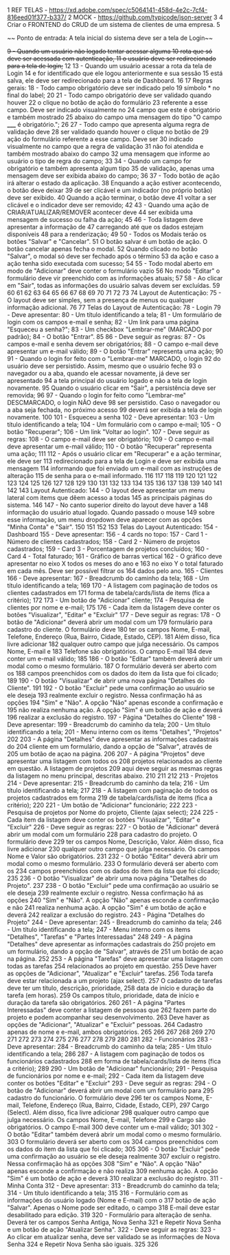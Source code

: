 1 REF TELAS - https://xd.adobe.com/spec/c5064141-458d-4e2c-7cf4-816eed01f377-b337/
2 MOCK - https://github.com/typicode/json-server
3
4 Criar o FRONTEND do CRUD de um sistema de clientes de uma empresa.
5

~~ Ponto de entrada: A tela inicial do sistema deve ser a tela de Login~~

~~9 - Quando um usuário não logado tentar acessar alguma
10 rota que só deve ser acessada com autenticação,
11 o usuário deve ser redirecionado para a tela de login;~~
12
13 - Quando um usuário acessar a rota da tela de Login
14 e for identificado que ele logou anteriormente e sua sessão
15 está salva, ele deve ser redirecionado para a tela de Dashboard.
16
17 Regras gerais:
18 - Todo campo obrigatório deve ser indicado pelo
19 símbolo \* no final do label;
20
21 - Todo campo obrigatório deve ser validado quando houver
22 o clique no botão de ação do formulário
23 referente a esse campo. Deve ser indicado visualmente no
24 campo que este é obrigatório e também mostrado
25 abaixo do campo uma mensagem do tipo "O campo **\_\_\_** é obrigatório.";
26
27 - Todo campo que apresenta alguma regra de validação deve
28 ser validado quando houver o clique no botão de
29 ação do formulário referente a esse campo. Deve ser
30 indicado visualmente no campo que a regra de validação
31 não foi atendida e também mostrado abaixo do campo
32 uma mensagem que informe ao usuário o tipo de regra do campo;
33
34 - Quando um campo for obrigatório e também apresenta algum tipo
35 de validação, apenas uma mensagem deve ser exibida abaixo do campo;
36
37 - Todo botão de ação irá alterar o estado da aplicação.
38 Enquando a ação estiver acontecendo, o botão deve deixar
39 de ser clicável e um indicador (no próprio botão) deve ser exibido.
40 Quando a ação terminar, o botão deve
41 voltar a ser clicável e o indicador deve ser removido;
42
43 - Quando uma ação de CRIAR/ATUALIZAR/REMOVER acontecer deve
44 ser exibida uma mensagem de sucesso ou falha da ação;
45
46 - Toda listagem deve apresentar a informação de
47 carregando até que os dados estejam disponíveis
48 para a renderização;
49
50 - Todos os Modais terão os botões "Salvar" e "Cancelar".
51 O botão salvar é um botão de ação. O botão cancelar apenas fecha o modal.
52 Quando clicado no botão "Salvar", o modal só deve ser fechado após o término
53 da ação e caso a ação tenha sido executada com sucesso;
54
55 - Todo modal aberto em modo de "Adicionar" deve conter o formulário vazio
56 No modo "Editar" o formulário deve vir preenchido com as informações atuais;
57
58 - Ao clicar em "Sair", todas as informações do usuário salvas devem ser excluídas.
59
60
61
62
63
64
65
66
67
68
69
70
71
72
73
74 Layout de Autenticação:
75 - O layout deve ser simples, sem a presença de menus ou qualquer informação
adicional.
76
77 Telas do Layout de Autenticação:
78 - Login
79 - Deve apresentar:
80 - Um título identificando a tela;
81 - Um formulário de login com os campos e-mail e senha;
82 - Um link para uma página "Esqueceu a senha?";
83 - Um checkbox "Lembrar-me" (MARCADO por padrão);
84 - O botão "Entrar".
85
86 - Deve seguir as regras:
87 - Os campos e-mail e senha devem ser obrigatórios;
88 - O campo e-mail deve apresentar um e-mail válido;
89 - O botão "Entrar" representa uma ação;
90
91 - Quando o login for feito com o "Lembrar-me" MARCADO, o login
92 do usuário deve ser persistido. Assim, mesmo que o usuário feche
93 o navegador ou a aba, quando ele acessar novamente, já deve ser
apresentado
94 a tela principal do usuário logado e não a tela de login novamente.
95 Quando o usuário clicar em "Sair", a persistência deve ser removida;
96
97 - Quando o login for feito como "Lembrar-me" DESCMARCADO, o login NÃO deve
98 ser persistido. Caso o navegador ou a aba seja fechada, no próximo acesso
99 deverá ser exibida a tela de login novamente.
100
101 - Esqueceu a senha
102 - Deve apresentar:
103 - Um título identificando a tela;
104 - Um formulário com o campo e-mail;
105 - O botão "Recuperar";
106 - Um link "Voltar ao login".
107 - Deve seguir as regras:
108 - O campo e-mail deve ser obrigatório;
109 - O campo e-mail deve apresentar um e-mail válido;
110 - O botão "Recuperar" representa uma ação;
111
112 - Após o usuário clicar em "Recuperar" e a ação terminar, ele deve ser
113 redirecionado para a tela de Login e deve ser exibida uma mensagem
114 informando que foi enviado um e-mail com as instruções de alteração
115 de senha para o e-mail informado.
116
117
118
119
120
121
122
123
124
125
126
127
128
129
130
131
132
133
134
135
136
137
138
139
140
141
142
143 Layout Autenticado:
144 - O layout deve apresentar um menu lateral com items que dêem acesso a todas
145 as principais páginas do sistema.
146
147 - No canto superior direito do layout deve haver a
148 informação do usuário atual logado. Quando passado o mouse
149 sobre esse informação, um menu dropdown deve aparecer com as opções "Minha
Conta" e "Sair".
150
151
152
153 Telas do Layout Autenticado:
154 - Dashboard
155 - Deve apresentar:
156 - 4 cards no topo:
157 - Card 1 - Número de clientes cadastrados;
158 - Card 2 - Número de projetos cadastrados;
159 - Card 3 - Porcentagem de projetos concluídos;
160 - Card 4 - Total faturado;
161 - Gráfico de barras vertical
162 - O gráfico deve apresentar no eixo X todos os meses do ano e
163 no eixo Y o total faturado em cada mês. Deve ser possível filtrar os
164 dados pelo ano.
165 - Clientes
166 - Deve apresentar:
167 - Breadcrumb do caminho da tela;
168 - Um título identificando a tela;
169
170 - A listagem com paginação de todos os clientes cadastrados em
171 forma de tabela/cards/lista de items (fica a critério);
172
173 - Um botão de "Adicionar" cliente;
174 - Pesquisa de clientes por nome e e-mail;
175
176 - Cada item da listagem deve conter os botões "Visualizar", "Editar" e
"Excluir"
177 - Deve seguir as regras:
178 - O botão de "Adicionar" deverá abrir um modal com um
179 formulário para cadastro do cliente. O formulário deve
180 ter os campos Nome, E-mail, Telefone, Endereço (Rua, Bairro, Cidade,
Estado, CEP).
181 Além disso, fica livre adicionar
182 qualquer outro campo que julga necessário. Os campos Nome, E-mail e
183 Telefone são obrigatórios. O campo E-mail
184 deve conter um e-mail válido;
185
186 - O botão "Editar" também deverá abrir um modal como o mesmo formulário.
187 O formulário deverá ser aberto com os
188 campos preenchidos com os dados do item da lista que foi clicado;
189
190 - O botão "Visualizar" de abrir uma nova página "Detalhes do Cliente".
191
192 - O botão "Excluir" pede uma confirmação ao usuário se ele deseja
193 realmente excluir o registro. Nessa confirmação há as opções
194 "Sim" e "Não". A opção "Não" apenas esconde a confirmação e
195 não realiza nenhuma ação. A opção "Sim" é um botão de ação e deverá
196 realizar a exclusão do registro.
197 - Página "Detalhes do Cliente"
198 - Deve apresentar:
199 - Breadcrumb do caminho da tela;
200 - Um título identificando a tela;
201 - Menu interno com os items "Detalhes", "Projetos"
202
203 - A página "Detalhes" deve apresentar as informações cadastrais do
204 cliente em um formulário, dando a opção de "Salvar", através de
205 um botão de açao na página.
206
207 - A página "Projetos" deve apresentar uma listagem com todos os
208 projetos relacionados ao cliente em questão. A listagem de projetos
209 aqui deve seguir as mesmas regras da listagem no menu principal,
descritas abaixo.
210
211
212
213 - Projetos
214 - Deve apresentar:
215 - Breadcrumb do caminho da tela;
216 - Um título identificando a tela;
217
218 - A listagem com paginação de todos os projetos cadastrados em forma
219 de tabela/cards/lista de items (fica a critério);
220
221 - Um botão de "Adicionar" funcionário;
222
223 - Pesquisa de projetos por Nome do projeto, Cliente (ajax select);
224
225 - Cada item da listagem deve conter os botões "Visualizar", "Editar" e
"Excluir"
226 - Deve seguir as regras:
227 - O botão de "Adicionar" deverá abrir um modal com um formulário
228 para cadastro do projeto. O formulário deve
229 ter os campos Nome, Descrição, Valor. Além disso, fica livre adicionar
230 qualquer outro campo que julga necessário. Os campos Nome e Valor são
obrigatórios.
231
232 - O botão "Editar" deverá abrir um modal como o mesmo formulário.
233 O formulário deverá ser aberto com os
234 campos preenchidos com os dados do item da lista que foi clicado;
235
236 - O botão "Visualizar" de abrir uma nova página "Detalhes do Projeto".
237
238 - O botão "Excluir" pede uma confirmação ao usuário se ele deseja
239 realmente excluir o registro. Nessa confirmação há as opções
240 "Sim" e "Não". A opção "Não" apenas esconde a confirmação e não
241 realiza nenhuma ação. A opção "Sim" é um botão de ação e deverá
242 realizar a exclusão do registro.
243 - Página "Detalhes do Projeto"
244 - Deve apresentar:
245 - Breadcrumb do caminho da tela;
246 - Um título identificando a tela;
247 - Menu interno com os items "Detalhes", "Tarefas" e "Partes
Interessadas"
248
249 - A página "Detalhes" deve apresentar as informações cadastrais do
250 projeto em um formulário, dando a opção de "Salvar", através de
251 um botão de açao na página.
252
253 - A página "Tarefas" deve apresentar uma listagem com todas as tarefas
254 relacionados ao projeto em questão.
255 Deve haver as opções de "Adicionar", "Atualizar" e "Excluir" tarefas.
256 Toda tarefa deve estar relacionada a um projeto (ajax select).
257 O cadastro de tarefas deve ter um título, descrição, prioridade,
258 data de início e duração da tarefa (em horas).
259 Os campos título, prioridade, data de início e duração da tarefa são
obrigatórios.
260
261 - A página "Partes Interessadas" deve conter a listagem de pessoas que
262 fazem parte do projeto e podem acompanhar seu desenvolvimento.
263 Deve haver as opções de "Adicionar", "Atualizar" e "Excluir" pessoas.
264 Cadastro apenas de nome e e-mail, ambos obrigatórios.
265
266
267
268
269
270
271
272
273
274
275
276
277
278
279
280
281
282 - Funcionários
283 - Deve apresentar:
284 - Breadcrumb do caminho da tela;
285 - Um título identificando a tela;
286
287 - A listagem com paginação de todos os funcionários cadastrados
288 em forma de tabela/cards/lista de items (fica a critério);
289
290 - Um botão de "Adicionar" funcionário;
291 - Pesquisa de funcionários por nome e e-mail;
292 - Cada item da listagem deve conter os botões "Editar" e "Excluir"
293 - Deve seguir as regras:
294 - O botão de "Adicionar" deverá abrir um modal com um formulário para
295 cadastro do funcionário. O formulário deve
296 ter os campos Nome, E-mail, Telefone, Endereço (Rua, Bairro, Cidade,
Estado, CEP),
297 Cargo (Select). Além disso, fica livre adicionar
298 qualquer outro campo que julga necessário. Os campos Nome, E-mail,
Telefone
299 e Cargo são obrigatórios. O campo E-mail
300 deve conter um e-mail válido;
301
302 - O botão "Editar" também deverá abrir um modal como o mesmo formulário.
303 O formulário deverá ser aberto com os
304 campos preenchidos com os dados do item da lista que foi clicado;
305
306 - O botão "Excluir" pede uma confirmação ao usuário se ele deseja
realmente
307 excluir o registro. Nessa confirmação há as opções
308 "Sim" e "Não". A opção "Não" apenas esconde a confirmação e não realiza
309 nenhuma ação. A opção "Sim" é um botão de ação e deverá
310 realizar a exclusão do registro.
311 - Minha Conta
312 - Deve apresentar:
313 - Breadcrumb do caminho da tela;
314 - Um título identificando a tela;
315
316 - Formulário com as informações do usuário logado (Nome e E-mail) com o
317 botão de ação "Salvar". Apenas o Nome pode ser editado, o campo
318 E-mail deve estar desabilitado para edição.
319
320 - Formulário para alteração de senha. Deverá ter os campos Senha Antiga,
Nova Senha
321 e Repetir Nova Senha e um botão de ação "Atualizar Senha".
322 - Deve seguir as regras:
323 - Ao clicar em atualizar senha, deve ser validado se as informações de
Nova Senha
324 e Repetir Nova Senha são iguais.
325
326
